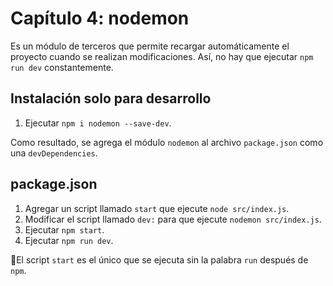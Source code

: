 # Capítulo 4: nodemon

Es un módulo de terceros que permite recargar automáticamente el proyecto cuando se realizan modificaciones. Así, no hay que ejecutar `npm run dev` constantemente.

## Instalación solo para desarrollo

1. Ejecutar `npm i nodemon --save-dev`.

Como resultado, se agrega el módulo `nodemon` al archivo `package.json` como una `devDependencies`.

## package.json

1. Agregar un script llamado `start` que ejecute `node src/index.js`.
2. Modificar el script llamado `dev:` para que ejecute `nodemon src/index.js`.
3. Ejecutar `npm start`.
4. Ejecutar `npm run dev`.

📝El script `start` es el único que se ejecuta sin la palabra `run` después de `npm`.
